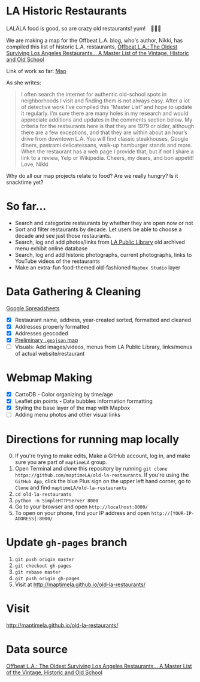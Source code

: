 LA Historic Restaurants 
========================

LALALA food is good, so are crazy old restaurants! yum!　🍴🍩💎

We are making a map for the Offbeat L.A. blog, who's author, Nikki, has compiled this list of historic L.A. restaurants, [Offbeat L.A.: The Oldest Surviving Los Angeles Restaurants… A Master List of the Vintage, Historic and Old School](http://thelosangelesbeat.com/2015/05/offbeat-l-a-the-oldest-surviving-los-angeles-restaurants-a-master-list-of-the-vintage-historic-and-old-school/) 

Link of work so far: [Map](http://maptimela.github.io/old-la-restaurants/)

As she writes:
> I often search the internet for authentic old-school spots in neighborhoods I visit and finding them is not always easy. After a lot of detective work I’ve compiled this “Master List” and hope to update it regularly. I’m sure there are many holes in my research and would appreciate additions and updates in the comments section below. My criteria for the restaurants here is that they are 1979 or older, although there are a few exceptions, and that they are within about an hour’s drive from downtown L.A. You will find classic steakhouses, Googie diners, pastrami delicatessans, walk-up hamburger stands and more. When the restaurant has a web page I provide that, but if not I share a link to a review, Yelp or Wikipedia.                       Cheers, my dears, and bon appetit! Love, Nikki

Why do all our map projects relate to food? Are we really hungry? Is it snacktime yet?

So far...
==========
- Search and categorize restaurants by whether they are open now or not
- Sort and filter restaurants by decade. Let users be able to choose a decade and see just those restaurants.
- Search, log and add photos/links from [LA Public Library](http://www.lapl.org/collections-resources/visual-collections/menu-collection) old archived menu exhibit online database
- Search, log and add historic photographs, current photographs, links to YouTube videos of the restaurants
- Make an extra-fun food-themed old-fashioned `Mapbox Studio` layer

Data Gathering & Cleaning
==========
[Google Spreadsheets](https://docs.google.com/spreadsheets/d/1i_v1oWQO8YJaF6YmtBde9mR0uK2OBTXH2bU56i6nxQA/edit#gid=778088403)
- [x] Restaurant name, address, year-created sorted, formatted and cleaned
- [x] Addresses properly formatted
- [x] Addresses geocoded
- [x] [Preliminary `.geojson` map](https://github.com/maptimeLA/old-la-restaurants/blob/master/data/historic_restaurants.geojson)
- [ ] Visuals: Add images/videos, menus from LA Public Library, links/menus of actual website/restaurant

Webmap Making
=========
- [x] CartoDB - Color organizing by time/age
- [x] Leaflet pin points - Data bubbles information formatting
- [x] Styling the base layer of the map with Mapbox
- [ ] Adding menu photos and other visual links

Directions for running map locally
=========
0. If you're trying to make edits, Make a GitHub account, log in, and make sure you are part of `maptimeLA` group.
1. Open Terminal and clone this repository by running `git clone https://github.com/maptimeLA/old-la-restaurants`. If you're using the `GitHub App`, click the blue Plus sign on the upper left hand corner, go to `Clone` and find `maptimeLA/old-la-restaurants`
2. `cd old-la-restaurants`
3. `python -m SimpleHTTPServer 8000`
4. Go to your browser and open `http://localhost:8000/`
5. To open on your phone, find your IP address and open `http://[YOUR-IP-ADDRESS]:8000/`

Update `gh-pages` branch
=========
1. `git push origin master`
2. `git checkout gh-pages`
3. `git rebase master`
4. `git push origin gh-pages`
5. Visit at http://maptimela.github.io/old-la-restaurants/

Visit
========
http://maptimela.github.io/old-la-restaurants/

# Data source
[Offbeat L.A.: The Oldest Surviving Los Angeles Restaurants… A Master List of the Vintage, Historic and Old School](http://thelosangelesbeat.com/2015/05/offbeat-l-a-the-oldest-surviving-los-angeles-restaurants-a-master-list-of-the-vintage-historic-and-old-school/)
